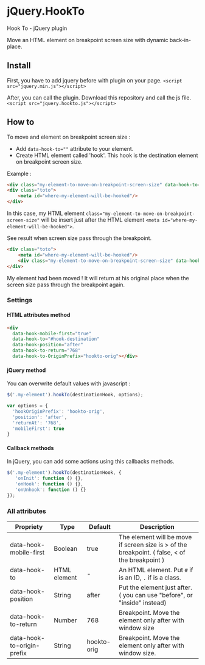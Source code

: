 # jQuery.HookTo

Hook To - jQuery plugin

Move an HTML element on breakpoint screen size with dynamic back-in-place.

## Install
First, you have to add jquery before with plugin on your page.
``<script src="jquery.min.js"></script>``

After, you can call the plugin. Download this repository and call the js file.
``<script src="jquery.hookto.js"></script>``


## How to
To move and element on breakpoint screen size :
* Add ``data-hook-to=""`` attribute to your element.
* Create HTML element called 'hook'. This hook is the destination element on breakpoint screen size.

Example :
```HTMl
<div class="my-element-to-move-on-breakpoint-screen-size" data-hook-to="#where-my-element-will-be-hooked"></div>
<div class="toto">
    <meta id="where-my-element-will-be-hooked"/>
</div>
```
In this case, my HTML element ``class="my-element-to-move-on-breakpoint-screen-size"`` will be insert just after the HTML element ``<meta id="where-my-element-will-be-hooked">``.

See result when screen size pass through the breakpoint.
```HTMl
<div class="toto">
    <meta id="where-my-element-will-be-hooked"/>
    <div class="my-element-to-move-on-breakpoint-screen-size" data-hook-to="#where-my-element-will-be-hooked"></div>
</div>
```
My element had been moved ! It will return at his original place when the screen size pass through the breakpoint again.



### Settings

#### HTML attributes method

```HTMl
<div 
  data-hook-mobile-first="true"
  data-hook-to="#hook-destination" 
  data-hook-position="after" 
  data-hook-to-return="768"
  data-hook-to-OriginPrefix="hookto-orig"></div>
```

#### jQuery method
You can overwrite default values with javascript :
```javascript
$('.my-element').hookTo(destinationHook, options);
```

```js
var options = {
  'hookOriginPrefix': 'hookto-orig',
  'position': 'after',
  'returnAt': '768',
  'mobileFirst': true
}
```

#### Callback methods
In jQuery, you can add some actions using this callbacks methods.
```js
$('.my-element').hookTo(destinationHook, {
   'onInit': function () {},
   'onHook': function () {},
   'onUnhook': function () {}
});
```

### All attributes
 
 Propriety | Type | Default | Description
 --------- | ---- | ------- | -----------  
 data-hook-mobile-first | Boolean | true | The element will be move if screen size is > of the breakpoint. ( false, < of the breakpoint )
 data-hook-to | HTML element | - | An HTML element. Put ``#`` if is an ID, ``.`` if is a class.
 data-hook-position | String | after | Put the element just after. ( you can use "before", or "inside" instead)
 data-hook-to-return | Number | 768 | Breakpoint. Move the element only after with window size
 data-hook-to-origin-prefix | String | hookto-orig | Breakpoint. Move the element only after with window size.

